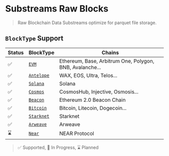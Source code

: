 # Substreams Raw Blocks

> Raw Blockchain Data Substreams optimize for parquet file storage.

## `BlockType` Support

| Status   | BlockType | Chains |
|----------|-----------|--------|
| ✅ | [`EVM`](/blocks/evm)             | Ethereum, Base, Arbitrum One, Polygon, BNB, Avalanche... |
| ✅ | [`Antelope`](/blocks/antelope)   | WAX, EOS, Ultra, Telos... |
| ✅ | [`Solana`](/blocks/solana)       | Solana |
| ✅ | [`Cosmos`](/blocks/cosmos)       | CosmosHub, Injective, Osmosis...  |
| ✅ | [`Beacon`](/blocks/beacon)       | Ethereum 2.0 Beacon Chain |
| ✅ | [`Bitcoin`](/blocks/bitcoin)     | Bitcoin, Litecoin, Dogecoin... |
| ✅ | [`Starknet`](/blocks/starknet)   | Starknet |
| ✅ | [`Arweave`](/blocks/arweave)     | Arweave |
| ⌛ | [`Near`](/blocks/near)           | NEAR Protocol |

> ✅ Supported, 🚧 In Progress, ⌛ Planned
